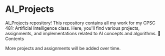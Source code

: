 # AI_Projects
AI_Projects repository! This repository contains all my work for my CPSC 481: Artificial Intelligence class. Here, you'll find various projects, assignments, and implementations related to AI concepts and algorithms.
📌 Contents

More projects and assignments will be added over time.
